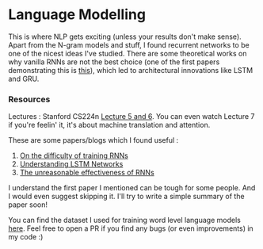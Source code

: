 # Language Modelling

This is where NLP gets exciting (unless your results don't make sense). Apart from the N-gram models and stuff, I found recurrent networks to be one of the nicest ideas I've studied. There are some theoretical works on why vanilla RNNs are not the best choice (one of the first papers demonstrating this is [this](http://ai.dinfo.unifi.it/paolo//ps/tnn-94-gradient.pdf)), which led to architectural innovations like LSTM and GRU. 

### Resources 
Lectures : Stanford CS224n [Lecture 5 and 6](https://www.youtube.com/playlist?list=PLoROMvodv4rOhcuXMZkNm7j3fVwBBY42z). You can even watch Lecture 7 if you're feelin' it, it's about machine translation and attention.

These are some papers/blogs which I found useful :
1. [On the difficulty of training RNNs](https://arxiv.org/pdf/1211.5063.pdf)
2. [Understanding LSTM Networks](http://colah.github.io/posts/2015-08-Understanding-LSTMs/)
3. [The unreasonable effectiveness of RNNs](http://karpathy.github.io/2015/05/21/rnn-effectiveness/) 

I understand the first paper I mentioned can be tough for some people. And I would even suggest skipping it. I'll try to write a simple summary of the paper soon!

You can find the dataset I used for training word level language models [here](https://github.com/jayeshk7/Intro-to-NLP/blob/master/Language%20Models/Dataset/shakespeare%20sonnets.txt).
Feel free to open a PR if you find any bugs (or even improvements) in my code :)
